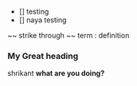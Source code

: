 - [] testing
- [] naya testing

~~ strike through ~~
term 
: definition

### My Great heading

shrikant
**what are you doing?**
<!--stackedit_data:
eyJoaXN0b3J5IjpbMjE5Nzk0NDUwXX0=
-->